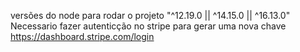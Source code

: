 versões do node para rodar o projeto "^12.19.0 || ^14.15.0 || ^16.13.0"
Necessario fazer autenticção no stripe para gerar uma nova chave
https://dashboard.stripe.com/login
